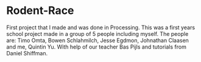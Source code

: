 # Rodent-Race
First project that I made and was done in Processing. This was a first years school project made in a group of 5 people including myself. The people are: Timo Omta, Bowen Schlahmilch, Jesse Egdmon, Johnathan Claasen and me, Quintin Yu. With help of our teacher Bas Pijls and tutorials from Daniel Shiffman.
